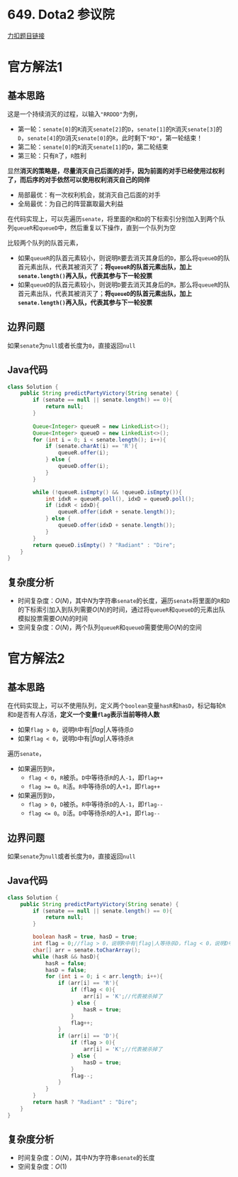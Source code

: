 # 649. Dota2 参议院

[力扣题目链接](https://leetcode-cn.com/problems/dota2-senate/)

# 官方解法1

## 基本思路

这是一个持续消灭的过程，以输入`"RRDDD"`为例，

- 第一轮：`senate[0]`的`R`消灭`senate[2]`的`D`，`senate[1]`的`R`消灭`senate[3]`的`D`，`senate[4]`的`D`消灭`senate[0]`的`R`，此时剩下`"RD"`，第一轮结束！
- 第二轮：`senate[0]`的`R`消灭`senate[1]`的`D`，第二轮结束
- 第三轮：只有`R`了，`R`胜利

显然<strong>消灭的策略是，尽量消灭自己后面的对手，因为前面的对手已经使用过权利了，而后序的对手依然可以使用权利消灭自己的同伴</strong>

- 局部最优：有一次权利机会，就消灭自己后面的对手
- 全局最优：为自己的阵营赢取最大利益

在代码实现上，可以先遍历`senate`，将里面的`R`和`D`的下标索引分别加入到两个队列`queueR`和`queueD`中，然后重复以下操作，直到一个队列为空

比较两个队列的队首元素，

- 如果`queueR`的队首元素较小，则说明`R`要去消灭其身后的`D`，那么将`queueD`的队首元素出队，代表其被消灭了；<strong>将`queueR`的队首元素出队，加上`senate.length()`再入队，代表其参与下一轮投票</strong>
- 如果`queueD`的队首元素较小，则说明`D`要去消灭其身后的`R`，那么将`queueR`的队首元素出队，代表其被消灭了；<strong>将`queueD`的队首元素出队，加上`senate.length()`再入队，代表其参与下一轮投票</strong>

## 边界问题

如果`senate`为`null`或者长度为`0`，直接返回`null`

## Java代码
```java
class Solution {
    public String predictPartyVictory(String senate) {
        if (senate == null || senate.length() == 0){
            return null;
        }
        
        Queue<Integer> queueR = new LinkedList<>();
        Queue<Integer> queueD = new LinkedList<>();
        for (int i = 0; i < senate.length(); i++){
            if (senate.charAt(i) == 'R'){
                queueR.offer(i);
            } else {
                queueD.offer(i);
            }
        }

        while (!queueR.isEmpty() && !queueD.isEmpty()){
            int idxR = queueR.poll(), idxD = queueD.poll();
            if (idxR < idxD){
                queueR.offer(idxR + senate.length());
            } else {
                queueD.offer(idxD + senate.length());
            }
        }
        return queueD.isEmpty() ? "Radiant" : "Dire";
    }
}
```

## 复杂度分析
- 时间复杂度：$O(N)$，其中$N$为字符串`senate`的长度，遍历`senate`将里面的`R`和`D`的下标索引加入到队列需要$O(N)$的时间，通过将`queueR`和`queueD`的元素出队模拟投票需要$O(N)$的时间
- 空间复杂度：$O(N)$，两个队列`queueR`和`queueD`需要使用$O(N)$的空间

# 官方解法2

## 基本思路

在代码实现上，可以不使用队列，定义两个`boolean`变量`hasR`和`hasD`，标记每轮`R`和`D`是否有人存活，<strong>定义一个变量`flag`表示当前等待人数</strong>

- 如果`flag > 0`，说明`R`中有$| flag |$人等待杀`D`
- 如果`flag < 0`，说明`D`中有$| flag |$人等待杀`R`

遍历`senate`，

- 如果遍历到`R`，
    - `flag < 0`，`R`被杀。`D`中等待杀`R`的人`-1`，即`flag++`
    - `flag >= 0`。`R`活。`R`中等待杀`D`的人`+1`，即`flag++`
- 如果遍历到`D`，
    - `flag > 0`，`D`被杀。`R`中等待杀`D`的人`-1`，即`flag--`
    - `flag <= 0`。`D`活。`D`中等待杀`R`的人`+1`，即`flag--`

## 边界问题

如果`senate`为`null`或者长度为`0`，直接返回`null`

## Java代码

```java
class Solution {
    public String predictPartyVictory(String senate) {
        if (senate == null || senate.length() == 0){
            return null;
        }

        boolean hasR = true, hasD = true;
        int flag = 0;//flag > 0，说明R中有|flag|人等待杀D，flag < 0，说明D中有|flag|人等待杀R
        char[] arr = senate.toCharArray();
        while (hasR && hasD){
            hasR = false;
            hasD = false;
            for (int i = 0; i < arr.length; i++){
                if (arr[i] == 'R'){
                    if (flag < 0){
                        arr[i] = 'K';//代表被杀掉了
                    } else {
                        hasR = true;
                    }
                    flag++;
                }
                if (arr[i] == 'D'){
                    if (flag > 0){
                        arr[i] = 'K';//代表被杀掉了
                    } else {
                        hasD = true;
                    }
                    flag--;
                }
            }
        }
        return hasR ? "Radiant" : "Dire";
    }
}
```

## 复杂度分析
- 时间复杂度：$O(N)$，其中$N$为字符串`senate`的长度
- 空间复杂度：$O(1)$